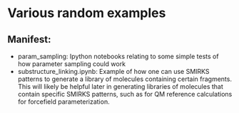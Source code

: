 # Various random examples 

## Manifest:
- param_sampling: Ipython notebooks relating to some simple tests of how parameter sampling could work
- substructure_linking.ipynb: Example of how one can use SMIRKS patterns to generate a library of molecules containing certain fragments. This will likely be helpful later in generating libraries of molecules that contain specific SMIRKS patterns, such as for QM reference calculations for forcefield parameterization.
